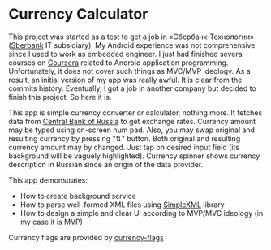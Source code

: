 # Currency Calculator

This project was started as a test to get a job in «Сбербанк-Технологии» ([Sberbank](http://www.sberbank.ru/) IT subsidiary). My Android experience was not comprehensive since I used to work as embedded engineer. I just had finished several courses on [Coursera](https://www.coursera.org/) related to Android application programming. Unfortunately, it does not cover such things as MVC/MVP ideology. As a result, an initial version of my app was really awful. It is clear from the commits history. Eventually, I got a job in another company but decided to finish this project. So here it is.

This app is simple currency converter or calculator, nothing more. It fetches data from [Central Bank of Russia](http://cbr.ru/) to get exchange rates. Currency amount may be typed using on-screen num pad. Also, you may swap original and resulting currency by pressing "⇅" button. Both original and resulting currency amount may by changed. Just tap on desired input field (its background will be vaguely highlighted). Currency spinner shows currency description in Russian since an origin of the data provider.

This app demonstrates:

* How to create background service
* How to parse well-formed XML files using [SimpleXML](http://simple.sourceforge.net/) library
* How to design a simple and clear UI according to MVP/MVC ideology (in my case it is MVP)

Currency flags are provided by [currency-flags](https://github.com/transferwise/currency-flags)
